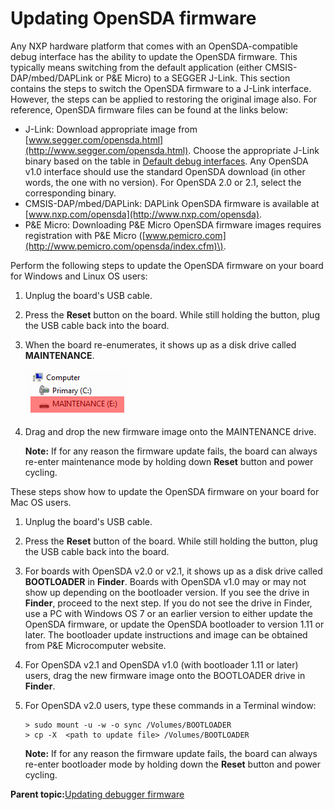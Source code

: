 # Updating OpenSDA firmware

Any NXP hardware platform that comes with an OpenSDA-compatible debug interface has the ability to update the OpenSDA firmware. This typically means switching from the default application \(either CMSIS-DAP/mbed/DAPLink or P&E Micro\) to a SEGGER J-Link. This section contains the steps to switch the OpenSDA firmware to a J-Link interface. However, the steps can be applied to restoring the original image also. For reference, OpenSDA firmware files can be found at the links below:

-   J-Link: Download appropriate image from [www.segger.com/opensda.html](http://www.segger.com/opensda.html). Choose the appropriate J-Link binary based on the table in [Default debug interfaces](default_debug_interfaces.md). Any OpenSDA v1.0 interface should use the standard OpenSDA download \(in other words, the one with no version\). For OpenSDA 2.0 or 2.1, select the corresponding binary.
-   CMSIS-DAP/mbed/DAPLink: DAPLink OpenSDA firmware is available at [www.nxp.com/opensda](http://www.nxp.com/opensda).
-   P&E Micro: Downloading P&E Micro OpenSDA firmware images requires registration with P&E Micro \([www.pemicro.com](http://www.pemicro.com/opensda/index.cfm)\).

Perform the following steps to update the OpenSDA firmware on your board for Windows and Linux OS users:

1.  Unplug the board's USB cable.
2.  Press the **Reset** button on the board. While still holding the button, plug the USB cable back into the board.
3.  When the board re-enumerates, it shows up as a disk drive called **MAINTENANCE**.

    ![](../images/maintenance_drive.png "MAINTENANCE drive")

4.  Drag and drop the new firmware image onto the MAINTENANCE drive.

    **Note:** If for any reason the firmware update fails, the board can always re-enter maintenance mode by holding down **Reset** button and power cycling.


These steps show how to update the OpenSDA firmware on your board for Mac OS users.

1.  Unplug the board's USB cable.
2.  Press the **Reset** button of the board. While still holding the button, plug the USB cable back into the board.
3.  For boards with OpenSDA v2.0 or v2.1, it shows up as a disk drive called **BOOTLOADER** in **Finder**. Boards with OpenSDA v1.0 may or may not show up depending on the bootloader version. If you see the drive in **Finder**, proceed to the next step. If you do not see the drive in Finder, use a PC with Windows OS 7 or an earlier version to either update the OpenSDA firmware, or update the OpenSDA bootloader to version 1.11 or later. The bootloader update instructions and image can be obtained from P&E Microcomputer website.
4.  For OpenSDA v2.1 and OpenSDA v1.0 \(with bootloader 1.11 or later\) users, drag the new firmware image onto the BOOTLOADER drive in **Finder**.
5.  For OpenSDA v2.0 users, type these commands in a Terminal window:

    ```
    > sudo mount -u -w -o sync /Volumes/BOOTLOADER
    > cp -X  <path to update file> /Volumes/BOOTLOADER
    ```

    **Note:** If for any reason the firmware update fails, the board can always re-enter bootloader mode by holding down the **Reset** button and power cycling.


**Parent topic:**[Updating debugger firmware](../topics/updating_debugger_firmware.md)

